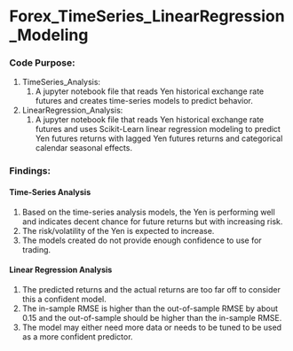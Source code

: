 # Forex_TimeSeries_LinearRegression_Modeling

### Code Purpose:
1. TimeSeries_Analysis:
    1. A jupyter notebook file that reads Yen historical exchange rate futures and creates time-series models to predict behavior.
1. LinearRegression_Analysis:
    1. A jupyter notebook file that reads Yen historical exchange rate futures and uses Scikit-Learn linear regression modeling to predict Yen futures returns with lagged Yen futures returns and categorical calendar seasonal effects.

### Findings:
#### Time-Series Analysis
1. Based on the time-series analysis models, the Yen is performing well and indicates decent chance for future returns but with increasing risk.
1. The risk/volatility of the Yen is expected to increase.
1. The models created do not provide enough confidence to use for trading.

#### Linear Regression Analysis
1. The predicted returns and the actual returns are too far off to consider this a confident model.
1. The in-sample RMSE is higher than the out-of-sample RMSE by about 0.15 and the out-of-sample should be higher than the in-sample RMSE.
1. The model may either need more data or needs to be tuned to be used as a more confident predictor.